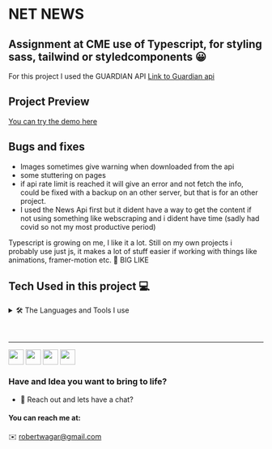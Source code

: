 # NET NEWS


## Assignment at CME use of Typescript, for styling sass, tailwind or styledcomponents 😀

For this project I used the GUARDIAN API [Link to Guardian api](https://open-platform.theguardian.com/)

## Project Preview
[You can try the demo here](https://netnews.vercel.app/)

## Bugs and fixes
- Images sometimes give warning when downloaded from the api
- some stuttering on pages
- if api rate limit is reached it will give an error and not fetch the info,
could be fixed with a backup on an other server, but that is for an other project. 
- I used the News Api first but it dident have a way to get the content if not using something like webscraping and i dident have time (sadly had covid so not my most productive period)

Typescript is growing on me, I like it a lot. 
Still on my own projects i probably use just js, it makes a lot of stuff easier if working with things like animations, framer-motion etc. 🚀 BIG LIKE

## Tech Used in this project 💻
<details>

<summary>🛠 The Languages and Tools I use </summary>

|  Language/Tool  |  Icon  |  Description  |
| --- | --- | --- |

|  Typescript | <img src="https://cdn.jsdelivr.net/gh/devicons/devicon/icons/typescript/typescript-original.svg" alt="typescript" width="40" height="40"/> </a> | Syntactic superset of JavaScript which adds static typing to the language |

| Next.js | <img src="https://cdn.jsdelivr.net/gh/devicons/devicon/icons/nextjs/nextjs-original-wordmark.svg" alt="next" width="40" height="40"/> </a> | JavaScript library for building user interfaces or UI components |

| SASS | <img src="https://cdn.jsdelivr.net/gh/devicons/devicon/icons/sass/sass-original.svg" alt="css3" width="40" height="40"/> </a> | Syntactically Awesome Style Sheets an awesome css framework |

| JavaScript | <img src="https://cdn.jsdelivr.net/gh/devicons/devicon/icons/javascript/javascript-original.svg" alt="javascript" width="40" height="40"/> </a> | High-level programming language that is commonly used to create interactive effects within web browsers |

Vercel | <img src="https://img.shields.io/badge/vercel-%23000000.svg?style=for-the-badge&logo=vercel&logoColor=white" alt="next" width="40" height="40"/> </a> | Vercel's frontend cloud gives developers the frameworks, workflows, and infrastructure to build a faster, more personalized Web. |

| Git | <img src="https://cdn.jsdelivr.net/gh/devicons/devicon/icons/git/git-original.svg" alt="git" width="40" height="40"/> </a> | Free and open-source distributed version control system designed to handle everything from small to very large projects |

| Figma | <img src="https://cdn.jsdelivr.net/gh/devicons/devicon/icons/figma/figma-original.svg" alt="figma" width="40" height="40"/> </a> | Cloud-based design and prototyping tool |

| Postman |  <img src="https://www.vectorlogo.zone/logos/getpostman/getpostman-icon.svg" alt="postman" width="40" height="40"/> </a> | An API platform for building and using APIs.  |
 

- where we all start =>

```javascript
   console.log("Hello World!)"
```

</details>
 
 <br>
 

 <br>

 ---

 


<p align="left">
<a href="https://www.linkedin.com/in/robert-w%C3%A4gar-1b4661139/" target="blank"><img align="center" src="https://github.com/xxrobone/dablog/blob/main/readmeimages/LinkedIN.png" alt="" height="30" /></a>
<a href="https://github.com/robonexx" target="blank"><img align="center" src="https://github.com/xxrobone/dablog/blob/main/readmeimages/Github.png" alt="" height="30" /></a>
<a href="https://codepen.io/robertwagar" target="blank"><img align="center" src="https://github.com/xxrobone/dablog/blob/main/readmeimages/Codeopen.png" alt="" height="30" /></a>
<img align="center" src="socials/Discord.png" alt="" height="30" />
</p>



### Have and Idea you want to bring to life?
- 💬 Reach out and lets have a chat?

#### You can reach me at:

✉️ robertwagar@gmail.com





